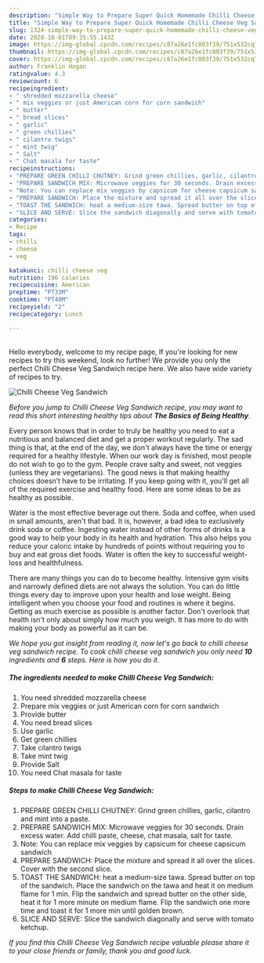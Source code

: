 ```yaml
---
description: "Simple Way to Prepare Super Quick Homemade Chilli Cheese Veg Sandwich"
title: "Simple Way to Prepare Super Quick Homemade Chilli Cheese Veg Sandwich"
slug: 1324-simple-way-to-prepare-super-quick-homemade-chilli-cheese-veg-sandwich
date: 2020-10-01T09:35:55.143Z
image: https://img-global.cpcdn.com/recipes/c87a26e1fc803f39/751x532cq70/chilli-cheese-veg-sandwich-recipe-main-photo.jpg
thumbnail: https://img-global.cpcdn.com/recipes/c87a26e1fc803f39/751x532cq70/chilli-cheese-veg-sandwich-recipe-main-photo.jpg
cover: https://img-global.cpcdn.com/recipes/c87a26e1fc803f39/751x532cq70/chilli-cheese-veg-sandwich-recipe-main-photo.jpg
author: Franklin Hogan
ratingvalue: 4.3
reviewcount: 6
recipeingredient:
- " shredded mozzarella cheese"
- " mix veggies or just American corn for corn sandwich"
- " butter"
- " bread slices"
- " garlic"
- " green chillies"
- " cilantro twigs"
- " mint twig"
- " Salt"
- " Chat masala for taste"
recipeinstructions:
- "PREPARE GREEN CHILLI CHUTNEY: Grind green chillies, garlic, cilantro and mint into a paste."
- "PREPARE SANDWICH MIX: Microwave veggies for 30 seconds. Drain excess water. Add chilli paste, cheese, chat masala, salt for taste."
- "Note: You can replace mix veggies by capsicum for cheese capsicum sandwich"
- "PREPARE SANDWICH: Place the mixture and spread it all over the slices. Cover with the second slice."
- "TOAST THE SANDWICH: heat a medium-size tawa. Spread butter on top of the sandwich. Place the sandwich on the tawa and heat it on medium flame for 1 min. Flip the sandwich and spread butter on the other side, heat it for 1 more minute on medium flame. Flip the sandwich one more time and toast it for 1 more min until golden brown."
- "SLICE AND SERVE: Slice the sandwich diagonally and serve with tomato ketchup."
categories:
- Recipe
tags:
- chilli
- cheese
- veg

katakunci: chilli cheese veg 
nutrition: 196 calories
recipecuisine: American
preptime: "PT33M"
cooktime: "PT40M"
recipeyield: "2"
recipecategory: Lunch

---
```

<br>
Hello everybody, welcome to my recipe page, If you're looking for new recipes to try this weekend, look no further! We provide you only the perfect Chilli Cheese Veg Sandwich recipe here. We also have wide variety of recipes to try.
<br>


![Chilli Cheese Veg Sandwich](https://img-global.cpcdn.com/recipes/c87a26e1fc803f39/751x532cq70/chilli-cheese-veg-sandwich-recipe-main-photo.jpg)

<i>Before you jump to Chilli Cheese Veg Sandwich recipe, you may want to read this short interesting healthy tips about <strong>The Basics of Being Healthy</strong>.</i>

Every person knows that in order to truly be healthy you need to eat a nutritious and balanced diet and get a proper workout regularly. The sad thing is that, at the end of the day, we don't always have the time or energy required for a healthy lifestyle. When our work day is finished, most people do not wish to go to the gym. People crave salty and sweet, not veggies (unless they are vegetarians). The good news is that making healthy choices doesn’t have to be irritating. If you keep going with it, you'll get all of the required exercise and healthy food. Here are some ideas to be as healthy as possible.

Water is the most effective beverage out there. Soda and coffee, when used in small amounts, aren't that bad. It is, however, a bad idea to exclusively drink soda or coffee. Ingesting water instead of other forms of drinks is a good way to help your body in its health and hydration. This also helps you reduce your caloric intake by hundreds of points without requiring you to buy and eat gross diet foods. Water is often the key to successful weight-loss and healthfulness.

There are many things you can do to become healthy. Intensive gym visits and narrowly defined diets are not always the solution. You can do little things every day to improve upon your health and lose weight. Being intelligent when you choose your food and routines is where it begins. Getting as much exercise as possible is another factor. Don't overlook that health isn't only about simply how much you weigh. It has more to do with making your body as powerful as it can be. 


<i>We hope you got insight from reading it, now let's go back to chilli cheese veg sandwich recipe. To cook chilli cheese veg sandwich you only need <strong>10</strong> ingredients and <strong>6</strong> steps. Here is how you do it.
</i>

##### The ingredients needed to make Chilli Cheese Veg Sandwich:

1. You need  shredded mozzarella cheese
1. Prepare  mix veggies or just American corn for corn sandwich
1. Provide  butter
1. You need  bread slices
1. Use  garlic
1. Get  green chillies
1. Take  cilantro twigs
1. Take  mint twig
1. Provide  Salt
1. You need  Chat masala for taste


##### Steps to make Chilli Cheese Veg Sandwich:

1. PREPARE GREEN CHILLI CHUTNEY: Grind green chillies, garlic, cilantro and mint into a paste.
1. PREPARE SANDWICH MIX: Microwave veggies for 30 seconds. Drain excess water. Add chilli paste, cheese, chat masala, salt for taste.
1. Note: You can replace mix veggies by capsicum for cheese capsicum sandwich
1. PREPARE SANDWICH: Place the mixture and spread it all over the slices. Cover with the second slice.
1. TOAST THE SANDWICH: heat a medium-size tawa. Spread butter on top of the sandwich. Place the sandwich on the tawa and heat it on medium flame for 1 min. Flip the sandwich and spread butter on the other side, heat it for 1 more minute on medium flame. Flip the sandwich one more time and toast it for 1 more min until golden brown.
1. SLICE AND SERVE: Slice the sandwich diagonally and serve with tomato ketchup.


<i>If you find this Chilli Cheese Veg Sandwich recipe valuable please share it to your close friends or family, thank you and good luck.</i>
